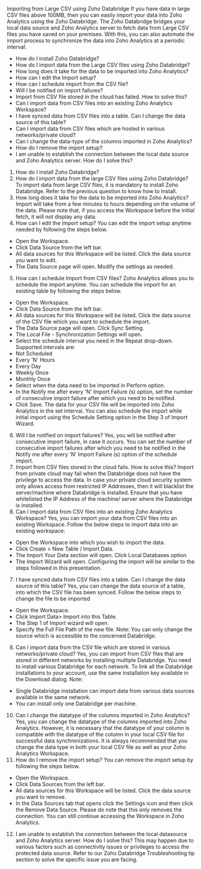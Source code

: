 Importing from Large CSV using Zoho Databridge
If you have data in large CSV files above 100MB, then you can easily import your data into Zoho Analytics using the Zoho Databridge. The Zoho Databridge bridges your local data source and Zoho Analytics server to fetch data from Large CSV files you have saved on your premises. With this, you can also automate the import process to synchronize the data into Zoho Analytics at a periodic interval.
- How do I install Zoho Databridge?
- How do I import data from the Large CSV files using Zoho Databridge?
- How long does it take for the data to be imported into Zoho Analytics?
- How can I edit the Import setup?
- How can I schedule import from the CSV file?
- Will I be notified on import failures?
- Import from CSV file stored in the cloud has failed. How to solve this?
- Can I import data from CSV files into an existing Zoho Analytics Workspace?
- I have synced data from CSV files into a table. Can I change the data source of this table?
- Can I import data from CSV files which are hosted in various networks/private cloud?
- Can I change the data-type of the columns imported in Zoho Analytics?
- How do I remove the import setup?
- I am unable to establish the connection between the local data source and Zoho Analytics server. How do I solve this?
1. How do I install Zoho Databridge?
2. How do I import data from the large CSV files using Zoho Databridge?
To import data from large CSV files, it is mandatory to install Zoho Databridge. Refer to the previous question to know how to Install.
3. How long does it take for the data to be imported into Zoho Analytics?
Import will take from a few minutes to hours depending on the volume of the data. Please note that, if you access the Workspace before the initial fetch, it will not display any data.
4. How can I edit the Import setup?
You can edit the import setup anytime needed by following the steps below.
- Open the Workspace.
- Click Data Source from the left bar.
- All data sources for this Workspace will be listed. Click the data source you want to edit.
- The Data Source page will open. Modify the settings as needed.
5. How can I schedule Import from CSV files?
Zoho Analytics allows you to schedule the import anytime. You can schedule the import for an existing table by following the steps below.
- Open the Workspace.
- Click Data Source from the left bar.
- All data sources for this Workspace will be listed. Click the data source of the CSV file which you want to schedule the import.
- The Data Source page will open. Click Sync Setting.
- The Local File - Synchronization Settings will open.
- Select the schedule interval you need in the Repeat drop-down. Supported intervals are:
- Not Scheduled
- Every 'N' Hours
- Every Day
- Weekly Once
- Monthly Once
- Select when the data need to be imported in Perform option.
- In the Notify me after every 'N' Import Failure (s) option, set the number of consecutive import failure after which you need to be notified.
- Click Save. The data for your CSV file will be imported into Zoho Analytics in the set interval.
You can also schedule the import while initial import using the Schedule Setting option in the Step 3 of Import Wizard.
6. Will I be notified on import failures?
Yes, you will be notified after consecutive import failure, in case it occurs. You can set the number of consecutive import failures after which you need to be notified in the Notify me after every 'N' Import Failure (s) option of the schedule import.
6. Import from CSV files stored in the cloud fails. How to solve this?
Import from private cloud may fail when the Databridge does not have the privilege to access the data. In case your private cloud security system only allows access from restricted IP Addresses, then it will blacklist the server/machine where Databridge is installed. Ensure that you have whitelisted the IP Address of the machine/ server where the Databridge is installed.
7. Can I import data from CSV files into an existing Zoho Analytics Workspace?
Yes, you can import your data from CSV files into an existing Workspace.
Follow the below steps to import data into an existing workspace:
- Open the Workspace into which you wish to import the data.
- Click Create > New Table / Import Data.
- The Import Your Data section will open. Click Local Databases option.
- The Import Wizard will open. Configuring the import will be similar to the steps followed in this presentation.
7. I have synced data from CSV files into a table. Can I change the data source of this table?
Yes, you can change the data source of a table, into which the CSV file has been synced.
Follow the below steps to change the file to be imported
- Open the Workspace.
- Click Import Data> Import into this Table.
- The Step 1 of Import wizard will open.
- Specify the Full File Path of the new file.
Note: You can only change the source which is accessible to the concerned Databridge.
8. Can I import data from the CSV file which are stored in various networks/private cloud?
Yes, you can import from CSV files that are stored in different networks by installing multiple Databridge. You need to install various Databridge for each network. To link all the Databridge installations to your account, use the same installation key available in the Download dialog.
Note:
- Single Databridge installation can import data from various data sources available in the same network.
- You can install only one Databridge per machine.
10. Can I change the datatype of the columns imported in Zoho Analytics?
Yes, you can change the datatype of the columns imported into Zoho Analytics. However, it is necessary that the datatype of your column is compatible with the datatype of the column in your local CSV file for successful data synchronizations. It is always recommended that you change the data type in both your local CSV file as well as your Zoho Analytics Workspace.
11. How do I remove the import setup?
You can remove the import setup by following the steps below.
- Open the Workspace.
- Click Data Sources from the left bar.
- All data sources for this Workspace will be listed. Click the data source you want to remove.
- In the Data Sources tab that opens click the Settings icon and then click the Remove Data Source.
Please do note that this only removes the connection. You can still continue accessing the Workspace in Zoho Analytics.
12. I am unable to establish the connection between the local datasource and Zoho Analytics server. How do I solve this?
This may happen due to various factors such as connectivity issues or privileges to access the protected data source. Refer to our Zoho Databridge Troubleshooting tip section to solve the specific issue you are facing.